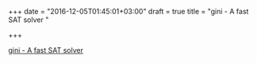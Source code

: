 +++
date = "2016-12-05T01:45:01+03:00"
draft = true
title = "gini - A fast SAT solver "

+++

<p><a href="https://t.co/HkY03Nxfmt">gini - A fast SAT solver </a></p>
